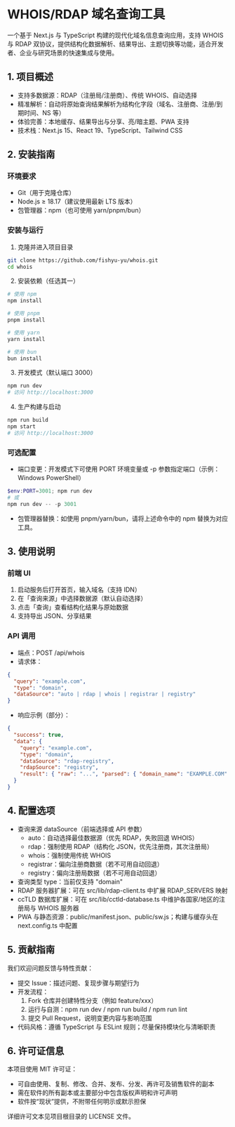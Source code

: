 # WHOIS/RDAP 域名查询工具

一个基于 Next.js 与 TypeScript 构建的现代化域名信息查询应用，支持 WHOIS 与 RDAP 双协议，提供结构化数据解析、结果导出、主题切换等功能，适合开发者、企业与研究场景的快速集成与使用。

## 1. 项目概述
- 支持多数据源：RDAP（注册局/注册商）、传统 WHOIS、自动选择
- 精准解析：自动将原始查询结果解析为结构化字段（域名、注册商、注册/到期时间、NS 等）
- 体验完善：本地缓存、结果导出与分享、亮/暗主题、PWA 支持
- 技术栈：Next.js 15、React 19、TypeScript、Tailwind CSS

## 2. 安装指南
### 环境要求
- Git（用于克隆仓库）
- Node.js ≥ 18.17（建议使用最新 LTS 版本）
- 包管理器：npm（也可使用 yarn/pnpm/bun）

### 安装与运行

1) 克隆并进入项目目录
```bash
git clone https://github.com/fishyu-yu/whois.git
cd whois
```

2) 安装依赖（任选其一）
```bash
# 使用 npm
npm install

# 使用 pnpm
pnpm install

# 使用 yarn
yarn install

# 使用 bun
bun install
```

3) 开发模式（默认端口 3000）
```bash
npm run dev
# 访问 http://localhost:3000
```

4) 生产构建与启动
```bash
npm run build
npm start
# 访问 http://localhost:3000
```

### 可选配置
- 端口变更：开发模式下可使用 PORT 环境变量或 -p 参数指定端口（示例：Windows PowerShell）
```powershell
$env:PORT=3001; npm run dev
# 或
npm run dev -- -p 3001
```
- 包管理器替换：如使用 pnpm/yarn/bun，请将上述命令中的 npm 替换为对应工具。

## 3. 使用说明
### 前端 UI
1) 启动服务后打开首页，输入域名（支持 IDN）
2) 在「查询来源」中选择数据源（默认自动选择）
3) 点击「查询」查看结构化结果与原始数据
4) 支持导出 JSON、分享结果

### API 调用
- 端点：POST /api/whois
- 请求体：
```json
{
  "query": "example.com",
  "type": "domain",
  "dataSource": "auto | rdap | whois | registrar | registry"
}
```
- 响应示例（部分）：
```json
{
  "success": true,
  "data": {
    "query": "example.com",
    "type": "domain",
    "dataSource": "rdap-registry",
    "rdapSource": "registry",
    "result": { "raw": "...", "parsed": { "domain_name": "EXAMPLE.COM" } }
  }
}
```

## 4. 配置选项
- 查询来源 dataSource（前端选择或 API 参数）
  - auto：自动选择最佳数据源（优先 RDAP，失败回退 WHOIS）
  - rdap：强制使用 RDAP（结构化 JSON，优先注册商，其次注册局）
  - whois：强制使用传统 WHOIS
  - registrar：偏向注册商数据（若不可用自动回退）
  - registry：偏向注册局数据（若不可用自动回退）
- 查询类型 type：当前仅支持 "domain"
- RDAP 服务器扩展：可在 src/lib/rdap-client.ts 中扩展 RDAP_SERVERS 映射
- ccTLD 数据库扩展：可在 src/lib/cctld-database.ts 中维护各国家/地区的注册局与 WHOIS 服务器
- PWA 与静态资源：public/manifest.json、public/sw.js；构建与缓存头在 next.config.ts 中配置

## 5. 贡献指南
我们欢迎问题反馈与特性贡献：
- 提交 Issue：描述问题、复现步骤与期望行为
- 开发流程：
  1) Fork 仓库并创建特性分支（例如 feature/xxx）
  2) 运行与自测：npm run dev / npm run build / npm run lint
  3) 提交 Pull Request，说明变更内容与影响范围
- 代码风格：遵循 TypeScript 与 ESLint 规则；尽量保持模块化与清晰职责

## 6. 许可证信息
本项目使用 MIT 许可证：
- 可自由使用、复制、修改、合并、发布、分发、再许可及销售软件的副本
- 需在软件的所有副本或主要部分中包含版权声明和许可声明
- 软件按“现状”提供，不附带任何明示或默示担保

详细许可文本见项目根目录的 LICENSE 文件。

